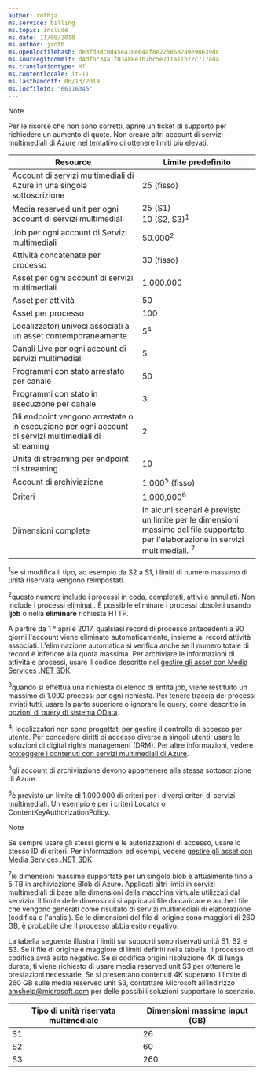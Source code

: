 ```yaml
---
author: rothja
ms.service: billing
ms.topic: include
ms.date: 11/09/2018
ms.author: jroth
ms.openlocfilehash: de3fd8dc0d45ea10e64af8e2258682a9e98639dc
ms.sourcegitcommit: d4dfbc34a1f03488e1b7bc5e711a11b72c717ada
ms.translationtype: MT
ms.contentlocale: it-IT
ms.lasthandoff: 06/13/2019
ms.locfileid: "66116345"
---
```

>[!NOTE]
>Per le risorse che non sono corretti, aprire un ticket di supporto per richiedere un aumento di quote. Non creare altri account di servizi multimediali di Azure nel tentativo di ottenere limiti più elevati.

| Resource | Limite predefinito | 
| --- | --- | 
| Account di servizi multimediali di Azure in una singola sottoscrizione | 25 (fisso) |
| Media reserved unit per ogni account di servizi multimediali |25 (S1)<br/>10 (S2, S3)<sup>1</sup> | 
| Job per ogni account di Servizi multimediali | 50\.000<sup>2</sup> |
| Attività concatenate per processo | 30 (fisso) |
| Asset per ogni account di servizi multimediali | 1\.000.000|
| Asset per attività | 50 |
| Asset per processo | 100 |
| Localizzatori univoci associati a un asset contemporaneamente | 5<sup>4</sup> |
| Canali Live per ogni account di servizi multimediali |5|
| Programmi con stato arrestato per canale |50|
| Programmi con stato in esecuzione per canale |3|
| Gli endpoint vengono arrestate o in esecuzione per ogni account di servizi multimediali di streaming|2|
| Unità di streaming per endpoint di streaming |10 |
| Account di archiviazione | 1\.000<sup>5</sup> (fisso) |
| Criteri | 1,000,000<sup>6</sup> |
| Dimensioni complete| In alcuni scenari è previsto un limite per le dimensioni massime del file supportate per l'elaborazione in servizi multimediali. <sup>7</sup> |

<sup>1</sup>se si modifica il tipo, ad esempio da S2 a S1, i limiti di numero massimo di unità riservata vengono reimpostati.

<sup>2</sup>questo numero include i processi in coda, completati, attivi e annullati. Non include i processi eliminati. È possibile eliminare i processi obsoleti usando **Ijob** o nella **eliminare** richiesta HTTP.

A partire da 1 ° aprile 2017, qualsiasi record di processo antecedenti a 90 giorni l'account viene eliminato automaticamente, insieme ai record attività associati. L'eliminazione automatica si verifica anche se il numero totale di record è inferiore alla quota massima. Per archiviare le informazioni di attività e processi, usare il codice descritto nel [gestire gli asset con Media Services .NET SDK](../articles/media-services/previous/media-services-dotnet-manage-entities.md).

<sup>3</sup>quando si effettua una richiesta di elenco di entità job, viene restituito un massimo di 1.000 processi per ogni richiesta. Per tenere traccia dei processi inviati tutti, usare la parte superiore o ignorare le query, come descritto in [opzioni di query di sistema OData](/previous-versions/dynamicscrm-2015/developers-guide/gg309461(v=crm.7)).

<sup>4</sup>i localizzatori non sono progettati per gestire il controllo di accesso per utente. Per concedere diritti di accesso diverse a singoli utenti, usare le soluzioni di digital rights management (DRM). Per altre informazioni, vedere [proteggere i contenuti con servizi multimediali di Azure](../articles/media-services/previous/media-services-content-protection-overview.md).

<sup>5</sup>gli account di archiviazione devono appartenere alla stessa sottoscrizione di Azure.

<sup>6</sup>è previsto un limite di 1.000.000 di criteri per i diversi criteri di servizi multimediali. Un esempio è per i criteri Locator o ContentKeyAuthorizationPolicy. 

>[!NOTE]
> Se sempre usare gli stessi giorni e le autorizzazioni di accesso, usare lo stesso ID di criteri. Per informazioni ed esempi, vedere [gestire gli asset con Media Services .NET SDK](../articles/media-services/previous/media-services-dotnet-manage-entities.md#limit-access-policies).

<sup>7</sup>le dimensioni massime supportate per un singolo blob è attualmente fino a 5 TB in archiviazione Blob di Azure. Applicati altri limiti in servizi multimediali di base alle dimensioni della macchina virtuale utilizzati dal servizio. Il limite delle dimensioni si applica ai file da caricare e anche i file che vengono generati come risultato di servizi multimediali di elaborazione (codifica o l'analisi). Se le dimensioni del file di origine sono maggiori di 260 GB, è probabile che il processo abbia esito negativo. 

La tabella seguente illustra i limiti sui supporti sono riservati unità S1, S2 e S3. Se il file di origine è maggiore di limiti definiti nella tabella, il processo di codifica avrà esito negativo. Se si codifica origini risoluzione 4K di lunga durata, ti viene richiesto di usare media reserved unit S3 per ottenere le prestazioni necessarie. Se si presentano contenuti 4K superano il limite di 260 GB sulle media reserved unit S3, contattare Microsoft all'indirizzo amshelp@microsoft.com per delle possibili soluzioni supportare lo scenario.

|Tipo di unità riservata multimediale   |Dimensioni massime input (GB)|
|---|---|
|S1 |   26|
|S2 | 60|
|S3 |260|
